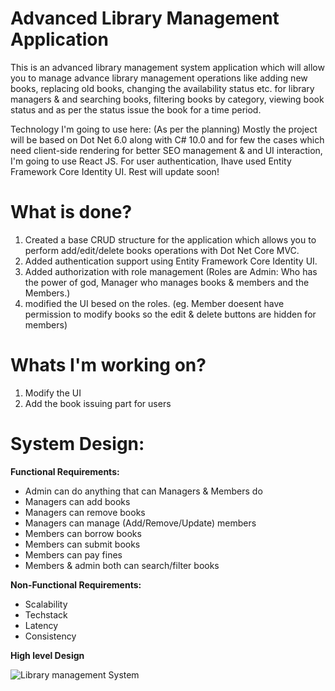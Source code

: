 # Advanced Library Management Application
This is an advanced library management system application which will allow you to manage advance library management operations like adding new books, replacing old books, changing the availability status etc. for library managers & and searching books, filtering books by category, viewing book status and as per the status issue the book for a time period.

Technology I'm going to use here: (As per the planning)
Mostly the project will be based on Dot Net 6.0 along with C# 10.0 and for few the cases which need client-side rendering for better SEO management & and UI interaction, I'm going to use React JS. For user authentication, Ihave used Entity Framework Core Identity UI. Rest will update soon!

# What is done?
1. Created a base CRUD structure for the application which allows you to perform add/edit/delete books operations with Dot Net Core MVC.
2. Added authentication support using Entity Framework Core Identity UI.
3. Added authorization with role management (Roles are Admin: Who has the power of god, Manager who manages books & members and the Members.)
4. modified the UI besed on the roles. (eg. Member doesent have permission to modify books so the edit & delete buttons are hidden for members)
   

# Whats I'm working on?
1. Modify the UI
2. Add the book issuing part for users

# System Design:
**Functional Requirements:**
- Admin can do anything that can Managers & Members do
- Managers can add books
- Managers can remove books
- Managers can manage (Add/Remove/Update) members
- Members can borrow books
- Members can submit books
- Members can pay fines
- Members & admin both can search/filter books

**Non-Functional Requirements:**
 - Scalability
 - Techstack
 - Latency
 - Consistency

**High level Design**

![Library management System](https://github.com/srideepkar/Advanced-Library-Management-System/assets/54681888/bd346e36-7ecb-4a90-ba05-0f4a348f4efd)


